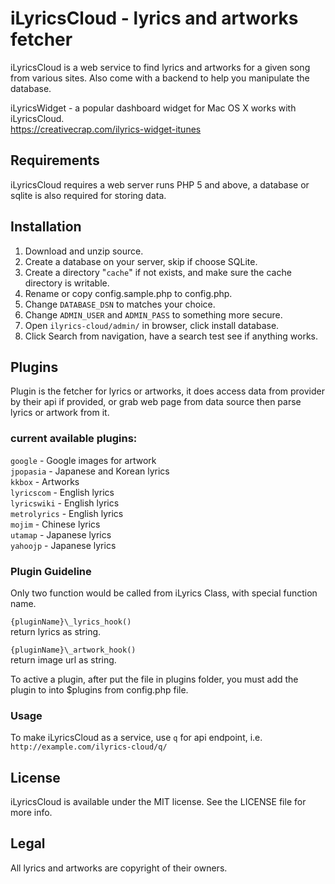 # iLyricsCloud - lyrics and artworks fetcher

iLyricsCloud is a web service to find lyrics and artworks for a given song from various sites. Also come with a backend to help you manipulate the database.

iLyricsWidget - a popular dashboard widget for Mac OS X works with iLyricsCloud.   
https://creativecrap.com/ilyrics-widget-itunes


## Requirements

iLyricsCloud requires a web server runs PHP 5 and above, a database or sqlite is also required for storing data.

## Installation

1. Download and unzip source.  
1. Create a database on your server, skip if choose SQLite.  
1. Create a directory "`cache`" if not exists, and make sure the cache directory is writable.  
1. Rename or copy config.sample.php to config.php.  
1. Change `DATABASE_DSN` to matches your choice.  
1. Change `ADMIN_USER` and `ADMIN_PASS` to something more secure.  
1. Open `ilyrics-cloud/admin/` in browser, click install database.  
1. Click Search from navigation, have a search test see if anything works.  

## Plugins

Plugin is the fetcher for lyrics or artworks, it does access data from provider by their api if provided, or grab web page from data source then parse lyrics or artwork from it.

### current available plugins:

`google` - Google images for artwork  
`jpopasia` - Japanese and Korean lyrics  
`kkbox` - Artworks  
`lyricscom` - English lyrics  
`lyricswiki` - English lyrics  
`metrolyrics` - English lyrics  
`mojim` -  Chinese lyrics  
`utamap` - Japanese lyrics  
`yahoojp` - Japanese lyrics  


### Plugin Guideline

Only two function would be called from iLyrics Class, with special function name.

`{pluginName}\_lyrics_hook()`  
return lyrics as string.

`{pluginName}\_artwork_hook()`  
return image url as string.

To active a plugin, after put the file in plugins folder, you must add the plugin to into $plugins from config.php file.


### Usage

To make iLyricsCloud as a service, use `q` for api endpoint, i.e. `http://example.com/ilyrics-cloud/q/`

## License

iLyricsCloud is available under the MIT license. See the LICENSE file for more info.

## Legal

All lyrics and artworks are copyright of their owners.
